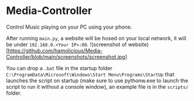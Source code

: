 # Media-Controller
Control Music playing on your PC using your phone.

After running `main.py`, a website will be hosed on your local network, it will be under `192.168.0.<Your IP>:80`.
!(screenshot of website)[https://github.com/hamolicious/Media-Controller/blob/main/screenshots/screenshot.jpg]

You can drop a `.bat` file in the startup folder `C:\ProgramData\Microsoft\Windows\Start Menu\Programs\StartUp` that launches the script on startup (make sure to use pythonw.exe to launch the script to run it without a console window), an example file is in the `scripts/` folder.




